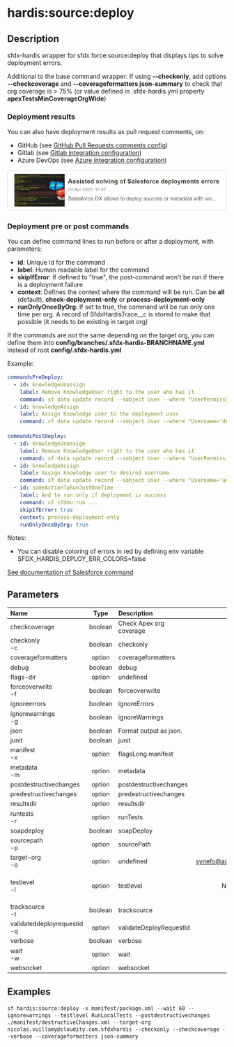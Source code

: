 <!-- This file has been generated with command 'sf hardis:doc:plugin:generate'. Please do not update it manually or it may be overwritten -->
# hardis:source:deploy

## Description

sfdx-hardis wrapper for sfdx force:source:deploy that displays tips to solve deployment errors.

Additional to the base command wrapper: If using **--checkonly**, add options **--checkcoverage** and **--coverageformatters json-summary** to check that org coverage is > 75% (or value defined in .sfdx-hardis.yml property **apexTestsMinCoverageOrgWide**)

### Deployment results

You can also have deployment results as pull request comments, on:

- GitHub (see [GitHub Pull Requests comments config](https://sfdx-hardis.cloudity.com/salesforce-ci-cd-setup-integration-github/))
- Gitlab (see [Gitlab integration configuration](https://sfdx-hardis.cloudity.com/salesforce-ci-cd-setup-integration-gitlab/))
- Azure DevOps (see [Azure integration configuration](https://sfdx-hardis.cloudity.com/salesforce-ci-cd-setup-integration-azure/))


[![Assisted solving of Salesforce deployments errors](https://github.com/hardisgroupcom/sfdx-hardis/raw/main/docs/assets/images/article-deployment-errors.jpg)](https://nicolas.vuillamy.fr/assisted-solving-of-salesforce-deployments-errors-47f3666a9ed0)

### Deployment pre or post commands

You can define command lines to run before or after a deployment, with parameters:

- **id**: Unique Id for the command
- **label**: Human readable label for the command
- **skipIfError**: If defined to "true", the post-command won't be run if there is a deployment failure
- **context**: Defines the context where the command will be run. Can be **all** (default), **check-deployment-only** or **process-deployment-only**
- **runOnlyOnceByOrg**: If set to true, the command will be run only one time per org. A record of SfdxHardisTrace__c is stored to make that possible (it needs to be existing in target org)

If the commands are not the same depending on the target org, you can define them into **config/branches/.sfdx-hardis-BRANCHNAME.yml** instead of root **config/.sfdx-hardis.yml**

Example:

```yaml
commandsPreDeploy:
  - id: knowledgeUnassign
    label: Remove KnowledgeUser right to the user who has it
    command: sf data update record --sobject User --where "UserPermissionsKnowledgeUser='true'" --values "UserPermissionsKnowledgeUser='false'" --json
  - id: knowledgeAssign
    label: Assign Knowledge user to the deployment user
    command: sf data update record --sobject User --where "Username='deploy.github@myclient.com'" --values "UserPermissionsKnowledgeUser='true'" --json

commandsPostDeploy:
  - id: knowledgeUnassign
    label: Remove KnowledgeUser right to the user who has it
    command: sf data update record --sobject User --where "UserPermissionsKnowledgeUser='true'" --values "UserPermissionsKnowledgeUser='false'" --json
  - id: knowledgeAssign
    label: Assign Knowledge user to desired username
    command: sf data update record --sobject User --where "Username='admin-yser@myclient.com'" --values "UserPermissionsKnowledgeUser='true'" --json
  - id: someActionToRunJustOneTime
    label: And to run only if deployment is success
    command: sf sfdmu:run ...
    skipIfError: true
    context: process-deployment-only
    runOnlyOnceByOrg: true
```

Notes:

- You can disable coloring of errors in red by defining env variable SFDX_HARDIS_DEPLOY_ERR_COLORS=false

[See documentation of Salesforce command](https://developer.salesforce.com/docs/atlas.en-us.sfdx_cli_reference.meta/sfdx_cli_reference/cli_reference_force_source.htm#cli_reference_force_source_deploy)


## Parameters

| Name                            |  Type   | Description             |           Default           | Required |                                Options                                 |
|:--------------------------------|:-------:|:------------------------|:---------------------------:|:--------:|:----------------------------------------------------------------------:|
| checkcoverage                   | boolean | Check Apex org coverage |                             |          |                                                                        |
| checkonly<br/>-c                | boolean | checkonly               |                             |          |                                                                        |
| coverageformatters              | option  | coverageformatters      |                             |          |                                                                        |
| debug                           | boolean | debug                   |                             |          |                                                                        |
| flags-dir                       | option  | undefined               |                             |          |                                                                        |
| forceoverwrite<br/>-f           | boolean | forceoverwrite          |                             |          |                                                                        |
| ignoreerrors                    | boolean | ignoreErrors            |                             |          |                                                                        |
| ignorewarnings<br/>-g           | boolean | ignoreWarnings          |                             |          |                                                                        |
| json                            | boolean | Format output as json.  |                             |          |                                                                        |
| junit                           | boolean | junit                   |                             |          |                                                                        |
| manifest<br/>-x                 | option  | flagsLong.manifest      |                             |          |                                                                        |
| metadata<br/>-m                 | option  | metadata                |                             |          |                                                                        |
| postdestructivechanges          | option  | postdestructivechanges  |                             |          |                                                                        |
| predestructivechanges           | option  | predestructivechanges   |                             |          |                                                                        |
| resultsdir                      | option  | resultsdir              |                             |          |                                                                        |
| runtests<br/>-r                 | option  | runTests                |                             |          |                                                                        |
| soapdeploy                      | boolean | soapDeploy              |                             |          |                                                                        |
| sourcepath<br/>-p               | option  | sourcePath              |                             |          |                                                                        |
| target-org<br/>-o               | option  | undefined               | <synefo@advisopartners.com> |          |                                                                        |
| testlevel<br/>-l                | option  | testlevel               |          NoTestRun          |          | NoTestRun<br/>RunSpecifiedTests<br/>RunLocalTests<br/>RunAllTestsInOrg |
| tracksource<br/>-t              | boolean | tracksource             |                             |          |                                                                        |
| validateddeployrequestid<br/>-q | option  | validateDeployRequestId |                             |          |                                                                        |
| verbose                         | boolean | verbose                 |                             |          |                                                                        |
| wait<br/>-w                     | option  | wait                    |             60              |          |                                                                        |
| websocket                       | option  | websocket               |                             |          |                                                                        |

## Examples

```shell
sf hardis:source:deploy -x manifest/package.xml --wait 60 --ignorewarnings --testlevel RunLocalTests --postdestructivechanges ./manifest/destructiveChanges.xml --target-org nicolas.vuillamy@cloudity.com.sfdxhardis --checkonly --checkcoverage --verbose --coverageformatters json-summary
```


